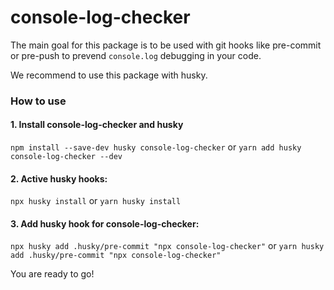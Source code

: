# console-log-checker

The main goal for this package is to be used with git hooks like pre-commit or pre-push to prevend `console.log` debugging in your code.

We recommend to use this package with husky.

### How to use

#### 1. Install console-log-checker and husky

`npm install --save-dev husky console-log-checker`
or
`yarn add husky console-log-checker --dev`

#### 2. Active husky hooks:

`npx husky install`
or
`yarn husky install`

#### 3. Add husky hook for console-log-checker:

`npx husky add .husky/pre-commit "npx console-log-checker"`
or
`yarn husky add .husky/pre-commit "npx console-log-checker"`

You are ready to go!
